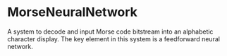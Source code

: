# MorseNeuralNetwork

A system to decode and input Morse code bitstream into an alphabetic character display. The key element in this system is a feedforward neural network.
